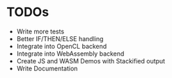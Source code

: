 # TODOs

* Write more tests
* Better IF/THEN/ELSE handling
* Integrate into OpenCL backend
* Integrate into WebAssembly backend
* Create JS and WASM Demos with Stackified output
* Write Documentation